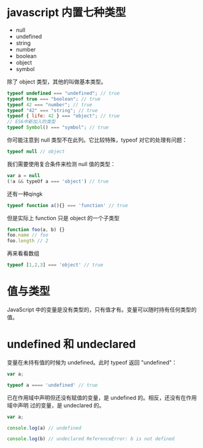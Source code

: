 # javascript 内置七种类型

- null
- undefined
- string
- number
- boolean
- object
- symbol

除了 object 类型，其他的叫做基本类型。

```js
typeof undefined === "undefined"; // true
typeof true === "boolean"; // true
typeof 42 === "number"; // true
typeof "42" === "string"; // true
typeof { life: 42 } === "object"; // true
// ES6中新加入的类型
typeof Symbol() === "symbol"; // true
```

你可能注意到 null 类型不在此列。它比较特殊，typeof 对它的处理有问题：

```js
typeof null // object
```

我们需要使用复合条件来检测 null 值的类型：

```js
var a = null
(!a && typeOf a === 'object') // true
```

还有一种qingk

```js
typeof function a(){} === 'function' // true
```

但是实际上 function 只是 object 的一个子类型

```js
function foo(a, b) {}
foo.name // foo
foo.length // 2
```

再来看看数组

```js
typeof [1,2,3] === 'object' // true
```

# 值与类型

JavaScript 中的变量是没有类型的，只有值才有。变量可以随时持有任何类型的值。

# undefined 和 undeclared

变量在未持有值的时候为 undefined。此时 typeof 返回 "undefined"：

```js
var a;

typeof a ==== 'undefined' // true
```

已在作用域中声明但还没有赋值的变量，是 undefined 的。相反，还没有在作用域中声明
过的变量，是 undeclared 的。

```js
var a;

console.log(a) // undefined

console.log(b) // undeclared ReferenceError: b is not defined
```


